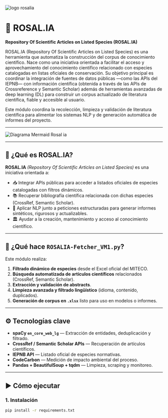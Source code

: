 ![logo rosalia](https://github.com/user-attachments/assets/46703e17-fca7-43a5-913a-7780b1a0cf09)

# 🌿 ROSAL.IA

**Repository Of Scientific Articles on Listed Species (ROSAL.IA)**

ROSAL.IA (Repository Of Scientific Articles on Listed Species) es una herramienta que automatiza la construcción del corpus de conocimiento científico. Nace como una iniciativa orientada a facilitar el acceso y aprovechamiento del conocimiento científico relacionado con especies catalogadas en listas oficiales de conservación. Su objetivo principal es coordinar la integración de fuentes de datos públicas —como las APIs del IEPNB— con información científica (obtenida a través de las APIs de Crossreference y Semantic Scholar) además de herramientas avanzadas de deep learning (DL) para construir un corpus actualizado de literatura científica, fiable y accesible al usuario.

 Este módulo coordina la recolección, limpieza y validación de literatura científica para alimentar los sistemas NLP y de generación automática de informes del proyecto.

---

![Diagrama Mermaid Rosal ia](https://github.com/user-attachments/assets/1861ea35-70c9-4ebb-8365-b3dab973c33c)

---

## 📘 ¿Qué es ROSAL.IA?

**ROSAL.IA** *(Repository Of Scientific Articles on Listed Species)* es una iniciativa orientada a:

- 📥 Integrar APIs públicas para acceder a listados oficiales de especies catalogadas con filtros dinámicos.
- 📚 Recuperar bibliografía científica relacionada con dichas especies (CrossRef, Semantic Scholar).
- 🧠 Aplicar NLP junto a peticiones estructuradas para generar informes sintéticos, rigurosos y actualizables.
- 🏛️ Ayudar a la creación, mantenimiento y acceso al conocimiento científico.

---

## 🧪 ¿Qué hace `ROSALIA-Fetcher_VM1.py`?

Este módulo realiza:

1. **Filtrado dinámico de especies** desde el Excel oficial del MITECO.
2. **Búsqueda automatizada de artículos científicos** relacionados (CrossRef, Semantic Scholar).
3. **Extracción y validación de abstracts**.
4. **Limpieza avanzada y filtrado lingüístico** (idioma, contenido, duplicados).
5. **Generación de corpus en `.xlsx`** listo para uso en modelos o informes.

---

## ⚙️ Tecnologías clave

- **spaCy `en_core_web_lg`** — Extracción de entidades, deduplicación y filtrado.
- **CrossRef / Semantic Scholar APIs** — Recuperación de artículos científicos.
- **IEPNB API** — Listado oficial de especies normativas.
- **CodeCarbon** — Medición de impacto ambiental del proceso.
- **Pandas + BeautifulSoup + tqdm** — Limpieza, scraping y monitoreo.

---

## ▶️ Cómo ejecutar

### 1. Instalación

```bash
pip install -r requirements.txt
